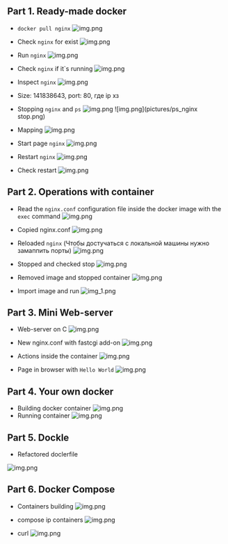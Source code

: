 ## Part 1. Ready-made docker

- `docker pull nginx`
![img.png](pictures/pull_nginx.png)


- Check `nginx` for exist
![img.png](pictures/check_image_nginx.png)


- Run `nginx`
![img.png](pictures/run_nginx.png)


- Check `nginx` if it`s running
![img.png](pictures/ps_nginx.png)


- Inspect `nginx`
![img.png](pictures/inspect_nginx.png)

- Size: 141838643, port: 80, где ip хз


- Stopping `nginx` and `ps`
![img.png](pictures/stop.png)
![img.png](pictures/ps_nginx stop.png)

- Mapping
![img.png](pictures/mapping.png)

- Start page `nginx`
![img.png](pictures/nginx_start_page.png)


- Restart `nginx`
![img.png](pictures/restart_nginx.png)


- Check restart
![img.png](pictures/check_restart.png)


## Part 2. Operations with container

- Read the `nginx.conf` configuration file inside the docker image with the `exec` command
![img.png](pictures/nginx_conf.png)



- Copied nginx.conf
![img.png](pictures/docker_cp.png)


- Reloaded `nginx` (Чтобы достучаться с локальной машины нужно замаппить порты)
![img.png](pictures/reload_nginx.png)



- Stopped and checked stop
![img.png](pictures/stopping.png)


- Removed image and stopped container
![img.png](pictures/rmi.png)


- Import image and run
![img_1.png](pictures/import.png)



## Part 3. Mini Web-server

- Web-server on C
![img.png](pictures/serv_on_c.png)

- New nginx.conf with fastcgi add-on
![img.png](pictures/nginx_conf_for_server.png)

- Actions inside the container
  ![img.png](pictures/ations_inside_container.png)

- Page in browser with `Hello World`
![img.png](pictures/browser_helloworld.png)

## Part 4. Your own docker
 
- Building docker container 
![img.png](pictures/img.png)
- Running container
![img.png](pictures/img_1.png)


## Part 5. Dockle

- Refactored doclerfile

![img.png](pictures/Screenshot%202023-08-28%20at%2018.01.20.png)


## Part 6. Docker Compose

- Containers building
![img.png](pictures/Screenshot%202023-08-28%20at%2018.17.45.png)

- compose ip containers
![img.png](pictures/Screenshot%202023-08-28%20at%2018.20.34.png)

- curl 
![img.png](pictures/Screenshot%202023-08-28%20at%2019.01.10.png)














































